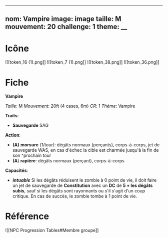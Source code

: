 
---
nom: Vampire
image: __image__
taille: M
mouvement: 20
challenge: 1
theme: __
---

# Icône
![[token_16 (1).png]]  ![[token_7 (1).png]]  ![[token_38.png]]  ![[token_36.png]]  

# Fiche
**Vampire**

*Taille*: M
*Mouvement*: 20ft (4 cases, 6m)
*CR*:  1
*Thème*:  Vampire

**Traits**:
- **Sauvegarde** SAG

**Action**:
- **(A)** **morsure** *(1/tour)*: dégâts normaux (perçants), corps-à-corps, jet de sauvegarde WAS, en cas d'échec la cible est charmée jusqu'à la fin de son ^prochain tour
- **(A**) **rapière**: dégâts normaux (perçant), corps-à-corps

**Capacités**:
- _**intuable**_ Si les dégâts réduisent le zombie à 0 point de vie, il doit faire un jet de sauvegarde de **Constitution** avec un **DC** de **5 + les dégâts subis**, sauf si les dégâts sont rayonnants ou s'il s'agit d'un coup critique. En cas de succès, le zombie tombe à 1 point de vie.


# Référence
![[NPC Progression Tables#Membre groupe]]
